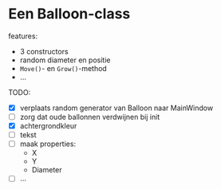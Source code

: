 ﻿# Een Balloon-class

features:

- 3 constructors
- random diameter en positie
- `Move()`- en `Grow()`-method
- ...

TODO:

- [x] verplaats random generator van Balloon naar MainWindow
- [ ] zorg dat oude ballonnen verdwijnen bij init
- [x] achtergrondkleur
- [ ] tekst
- [ ] maak properties:
	- X
	- Y
	- Diameter
- [ ] ...
